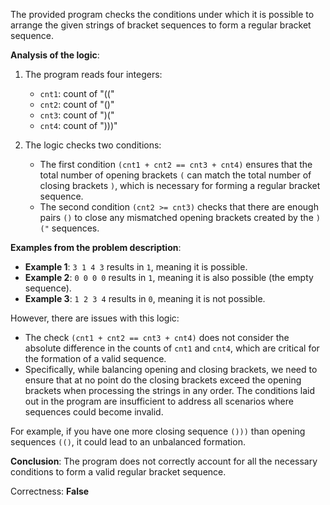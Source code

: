 The provided program checks the conditions under which it is possible to arrange the given strings of bracket sequences to form a regular bracket sequence.

**Analysis of the logic**:
1. The program reads four integers:
   - `cnt1`: count of "((" 
   - `cnt2`: count of "()"
   - `cnt3`: count of ")("
   - `cnt4`: count of ")))"
   
2. The logic checks two conditions:
   - The first condition `(cnt1 + cnt2 == cnt3 + cnt4)` ensures that the total number of opening brackets `(` can match the total number of closing brackets `)`, which is necessary for forming a regular bracket sequence.
   - The second condition `(cnt2 >= cnt3)` checks that there are enough pairs `()` to close any mismatched opening brackets created by the `)("` sequences.

**Examples from the problem description**:
- **Example 1**: `3 1 4 3` results in `1`, meaning it is possible.
- **Example 2**: `0 0 0 0` results in `1`, meaning it is also possible (the empty sequence).
- **Example 3**: `1 2 3 4` results in `0`, meaning it is not possible.

However, there are issues with this logic:
- The check `(cnt1 + cnt2 == cnt3 + cnt4)` does not consider the absolute difference in the counts of `cnt1` and `cnt4`, which are critical for the formation of a valid sequence.
- Specifically, while balancing opening and closing brackets, we need to ensure that at no point do the closing brackets exceed the opening brackets when processing the strings in any order. The conditions laid out in the program are insufficient to address all scenarios where sequences could become invalid.

For example, if you have one more closing sequence `()))` than opening sequences `(()`, it could lead to an unbalanced formation.

**Conclusion**:
The program does not correctly account for all the necessary conditions to form a valid regular bracket sequence.

Correctness: **False**